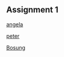 ## Assignment 1

[angela](https://github.com/ayzcrem/coolnetartproject)

[peter](https://github.com/peterzhn/first-website)

[Bosung](https://github.com/bosunggg/Dynamic-Web-Development-Week01)
